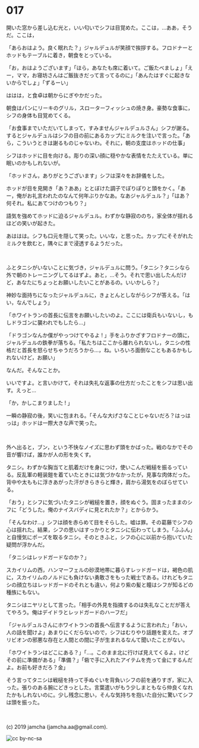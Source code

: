 

# 017

開いた窓から差し込む光と，いい匂いでシフは目覚めた。ここは，…ああ，そうだ。ここは，

「あらおはよう。良く眠れた？」ジャルデュルが笑顔で挨拶する。フロドナーとホッドもテーブルに着き，朝食をとっている。

「お，おはようございます」「ほら，あなたも席に着いて。ご飯たべましょ」「えー，ママ，お寝坊さんはご飯抜きだって言ってるのに」「あんたはすぐに起きないからでしょ」「ずるーい」

ははは，と食卓は朝からにぎやかだった。

朝食はパンにリーキのグリル，スローターフィッシュの焼き身。豪勢な食事に，シフの身体も目覚めてくる。

「お食事までいただいてしまって，すみませんジャルデュルさん」シフが謝る。するとジャルデュルはシフの目の前にあるカップにミルクを注いで言った。「あら，こういうときは謝るものじゃないわ。それに，朝の支度はホッドの仕事」

シフはホッドに目を向ける。彫りの深い顔に穏やかな表情をたたえている。単に眠いのかもしれないが。

「ホッドさん，ありがとうございます」シフは深々をお辞儀をした。

ホッドが目を見開き「あ？ああ」ととぼけた調子でぽりぽりと頭をかく。「あー，俺がお礼言われたのなんて何年ぶりかなあ。なあジャルデュル？」「はあ？何それ。私にあてつけのつもり？」

語気を強めてホッドに迫るジャルデュル。わずかな静寂ののち，家全体が揺れるほどの笑いが起きた。

あははは。シフも口元を隠して笑った。いいな，と思った。カップにそそがれたミルクを飲むと，隅々にまで浸透するようだった。

<br>

ふとタニシがいないことに気づき，ジャルデュルに問う。「タニシ？タニシなら外で朝のトレーニングしてるはずよ。あと，…そう。それで思い出したんだけど，あなたにちょっとお願いしたいことがあるの。いいかしら？」

神妙な面持ちになったジャルデュルに，きょとんとしながらシフが答える。「はい，なんでしょう」

「ホワイトランの首長に伝言をお願いしたいのよ。ここには衛兵もいないし，もしドラゴンに襲われでもしたら…」

「ドラゴンなんか僕がやっつけてやるよ ! 」手をふりかざすフロドナーの頭に，ジャルデュルの鉄拳が落ちる。「私たちはここから離れられないし，タニシの性格だと首長を怒らせちゃうだろうから…，ね。いろいろ面倒なこともあるかもしれないけど，お願い」

なんだ。そんなことか。

いいですよ。と言いかけて，それは失礼な返事の仕方だったことをシフは思い出す。えっと…

「か，かしこまりました ! 」

一瞬の静寂の後，笑いに包まれる。「そんな大げさなことじゃないだろ？はっはっは」ホッドは一際大きな声で笑った。

<br>

外へ出ると，ブン，という不快なノイズに思わず頭をかばった。戦のなかでその音が響けば，誰かが人の形を失くす。

タニシ。わずかな胸当てと肌着だけを身につけ，使いこんだ戦槌を振るっている。反乱軍の軽装鎧を着ていたときには気づかなかったが，見事な肉体だった。背中や太ももに浮きあがった汗がきらきらと輝き，肩から湯気をのぼらせている。

「おう」とシフに気づいたタニシが戦槌を置き，顔をぬぐう。固まったままのシフに「どうした。俺のナイスバディに見とれたか？」とからかう。

「そんなわけ…」シフは顔を赤らめて目をそらした。嘘は罪。その葛藤でシフの心は揺れた。結果，シフの思いはすっかりとタニシに伝わってしまう。「ふふん」と自慢気にポーズを取るタニシ。そのときふと，シフの心に以前から抱いていた疑問が浮かんだ。

「タニシはレッドガードなのか？」

スカイリムの西，ハンマーフェルの砂漠地帯に暮らすレッドガードは，褐色の肌に，スカイリムのノルドにも負けない勇敢さをもった戦士である。けれどもタニシの顔立ちはレッドガードのそれとも違い，何より紫の髪と瞳はシフが知るどの種族にもない。

タニシはニヤリとして言った。「相手の外見を指摘するのは失礼なことだが答えてやろう。俺はデイドラとレッドガードのハーフだ」

「ジャルデュルさんにホワイトランの首長へ伝言するように言われた」「おい，人の話を聞けよ」あまりにくだらないので，シフはむりやり話題を変えた。オブリビオンの邪悪な存在と人間との間に子が生まれるなんて聞いたことがない。

「ホワイトランはどこにある？」「…。このまま北に行けば見えてくるよ。けどその前に準備がある」「準備？」「砦で手に入れたアイテムを売って金にするんだよ。お前も好きだろ？金」

そう言ってタニシは戦槌を持って手ぬぐいを背負いシフの前を通りすぎ，家に入った。張りのある腕にどきっとした。言葉遣いがもう少しまともなら仲良くなれたかもしれないのに。少し残念に思い，そんな気持ちを抱いた自分に驚いてシフは頭を振った。

<br>
<br>
(c) 2019 jamcha (jamcha.aa@gmail.com).

![cc by-nc-sa](https://i.creativecommons.org/l/by-nc-sa/4.0/88x31.png)


